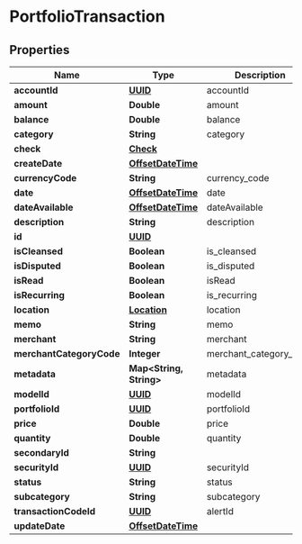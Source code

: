 
# PortfolioTransaction

## Properties
Name | Type | Description | Notes
------------ | ------------- | ------------- | -------------
**accountId** | [**UUID**](UUID.md) | accountId | 
**amount** | **Double** | amount |  [optional]
**balance** | **Double** | balance |  [optional]
**category** | **String** | category |  [optional]
**check** | [**Check**](Check.md) |  |  [optional]
**createDate** | [**OffsetDateTime**](OffsetDateTime.md) |  |  [optional]
**currencyCode** | **String** | currency_code |  [optional]
**date** | [**OffsetDateTime**](OffsetDateTime.md) | date | 
**dateAvailable** | [**OffsetDateTime**](OffsetDateTime.md) | dateAvailable |  [optional]
**description** | **String** | description |  [optional]
**id** | [**UUID**](UUID.md) |  |  [optional]
**isCleansed** | **Boolean** | is_cleansed |  [optional]
**isDisputed** | **Boolean** | is_disputed |  [optional]
**isRead** | **Boolean** | isRead |  [optional]
**isRecurring** | **Boolean** | is_recurring |  [optional]
**location** | [**Location**](Location.md) | location |  [optional]
**memo** | **String** | memo |  [optional]
**merchant** | **String** | merchant |  [optional]
**merchantCategoryCode** | **Integer** | merchant_category_code |  [optional]
**metadata** | **Map&lt;String, String&gt;** | metadata |  [optional]
**modelId** | [**UUID**](UUID.md) | modelId | 
**portfolioId** | [**UUID**](UUID.md) | portfolioId | 
**price** | **Double** | price |  [optional]
**quantity** | **Double** | quantity |  [optional]
**secondaryId** | **String** |  |  [optional]
**securityId** | [**UUID**](UUID.md) | securityId |  [optional]
**status** | **String** | status |  [optional]
**subcategory** | **String** | subcategory |  [optional]
**transactionCodeId** | [**UUID**](UUID.md) | alertId | 
**updateDate** | [**OffsetDateTime**](OffsetDateTime.md) |  |  [optional]



